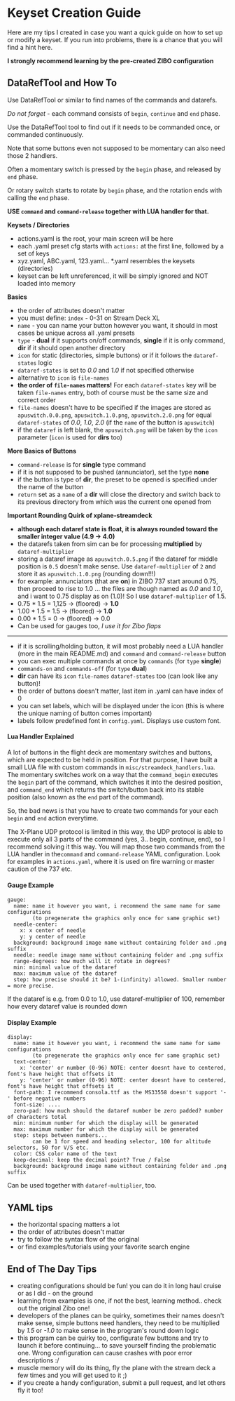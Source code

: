 # Keyset Creation Guide
Here are my tips I created in case you want a quick guide on how to set up or modify a keyset.
If you run into problems, there is a chance that you will find a hint here.

**I strongly recommend learning by the pre-created ZIBO configuration** 

## DataRefTool and How To

Use DataRefTool or similar to find names of the commands and datarefs.

*Do not forget* - each command consists of `begin`, `continue` and `end` phase.

Use the DataRefTool tool to find out if it needs to be commanded once, or commanded continuously.

Note that some buttons even not supposed to be momentary can also need those 2 handlers.

Often a momentary switch is pressed by the `begin` phase, and released by `end` phase.

Or rotary switch starts to rotate by `begin` phase, and the rotation ends with calling the `end` phase.

**USE `command` and `command-release` together with LUA handler for that.**

**Keysets / Directories**
- actions.yaml is the root, your main screen will be here
- each .yaml preset cfg starts with `actions:` at the first line, 
followed by a set of keys
- xyz.yaml, ABC.yaml, 123.yaml... *.yaml resembles the keysets (directories)
- keyset can be left unreferenced, it will be simply ignored and NOT loaded into memory

**Basics**
- the order of attributes doesn't matter
- you must define: `index` - 0-31 on Stream Deck XL
- `name` - you can name your button however you want, it should in
most cases be unique across all .yaml presets
- `type` - **dual** if it supports on/off commands, **single** if it is only command, **dir** if it should open
another directory
- `icon` for static (directories, simple buttons) or if it follows the `dataref-states` logic
- `dataref-states` is set to *0.0* and *1.0* if not specified otherwise
- alternative to `icon` is `file-names`
- **the order of `file-names` matters!** For each `dataref-states` key will be taken `file-names` entry, both of course
must be the same size and correct order
- `file-names` doesn't have to be specified if the images are stored as
  `apuswitch.0.0.png`, `apuswitch.1.0.png`, `apuswitch.2.0.png` for equal `dataref-states` 
of *0.0*, *1.0*, *2.0* (if the `name` of the button is `apuswitch`)
- if the `dataref` is left blank, the `apuswitch.png` will be taken by the `icon` parameter 
  (`icon` is used for **dirs** too)

**More Basics of Buttons**
- `command-release` is for **single** type command
- if it is not supposed to be pushed (annunciator), set the type **none**
- if the button is type of **dir**, the preset to be opened is specified under the name of the button
- `return` set as a `name` of a **dir** will close the directory and switch back to its previous directory
 from which was the current one opened from

**Important Rounding Quirk of xplane-streamdeck**
- **although each dataref state is float, it is always rounded toward the smaller integer value (4.9 -> 4.0)**
- the datarefs taken from sim can be for processing **multiplied** by `dataref-multiplier`
- storing a dataref image as `apuswitch.0.5.png` if the dataref for middle position is `0.5` doesn't make sense.
Use `dataref-multiplier` of `2` and store it as `apuswitch.1.0.png` (rounding down!!!)
- for example: annunciators (that are **on**) in ZIBO 737 start around 0.75, then proceed to rise to 1.0
... the files are though named as *0.0* and *1.0*, and i want to 0.75 display as on (1.0)! 
So I use `dataref-multiplier` of 1.5. 
- 0.75 * 1.5 = 1,125 -> (floored) -> **1.0**
- 1.00 * 1.5 = 1.5 -> (floored) -> **1.0**
- 0.00 * 1.5 = 0 -> (floored) -> 0.0
- Can be used for gauges too, *I use it for Zibo flaps*
****
- if it is scrolling/holding button, it will most probably need a LUA handler (more in the main README.md)
 and `command` and `command-release` button
- you can exec multiple commands at once by `commands` (for `type` **single**) 
- `commands-on` and `commands-off` (for `type` **dual**)
- **dir** can have its `icon` `file-names` `dataref-states` too (can look like any button)!
- the order of buttons doesn't matter, last item in .yaml can have index of 0
- you can set labels, which will be displayed under the icon (this is where the unique naming of button comes important)
- labels follow predefined font in `config.yaml`. Displays use custom font.

#### Lua Handler Explained
A lot of buttons in the flight deck are momentary switches and buttons, which are expected to be held in position.
For that purpose, I have built a small LUA file with custom commands in `misc/streamdeck_handlers.lua`.
The momentary switches work on a way that the `command_begin` executes the `begin` part of the command, 
which switches it into the desired position, and `command_end` which returns the switch/button back into its 
stable position (also known as the `end` part of the command). 

So, the bad news is that you have to create two commands for your each `begin` and `end` action everytime.

The X-Plane UDP protocol is limited in this way, the UDP protocol is able to execute only all 3 parts of the
command (yes, 3.. begin, continue, end), so I recommend solving it this way. You will map those two commands 
from the LUA handler in the`command` and `command-release` YAML configuration. 
Look for examples in `actions.yaml`, where it is used on fire warning or master caution of the 737 etc.

#### Gauge Example
```
gauge:
  name: name it however you want, i recommend the same name for same configurations 
        (to pregenerate the graphics only once for same graphic set)
  needle-center:
    x: x center of needle
    y: y center of needle
  background: background image name without containing folder and .png suffix
  needle: needle image name without containing folder and .png suffix
  range-degrees: how much will it rotate in degrees?
  min: minimal value of the dataref
  max: maximum value of the dataref
  step: how precise should it be? 1-(infinity) allowed. Smaller number = more precise.
```
If the dataref is e.g. from 0.0 to 1.0, use dataref-multiplier of 100, remember how every dataref value is rounded down

#### Display Example
```
display:
  name: name it however you want, i recommend the same name for same configurations 
        (to pregenerate the graphics only once for same graphic set)
  text-center:
    x: 'center' or number (0-96) NOTE: center doesnt have to centered, font's have height that offsets it
    y: 'center' or number (0-96) NOTE: center doesnt have to centered, font's have height that offsets it
  font-path: I recommend consola.ttf as the MS33558 doesn't support '-' before negative numbers
  font-size: ....
  zero-pad: how much should the dataref number be zero padded? number of characters total
  min: minimum number for which the display will be generated
  max: maximum number for which the display will be generated
  step: steps between numbers...
        can be 1 for speed and heading selector, 100 for altitude selectors, 50 for V/S etc.
  color: CSS color name of the text
  keep-decimal: keep the decimal point? True / False
  background: background image name without containing folder and .png suffix
```
Can be used together with `dataref-multiplier`, too.
## YAML tips
- the horizontal spacing matters a lot
- the order of attributes doesn't matter
- try to follow the syntax flow of the original 
- or find examples/tutorials using your favorite search engine

## End of The Day Tips
- creating configurations should be fun! you can do it in long haul cruise or as I did - on the ground
- learning from examples is one, if not the best, learning method.. check out the original Zibo one!
- developers of the planes can be quirky, sometimes their names doesn't make sense, simple buttons need handlers, 
they need to be multiplied by *1.5* or *-1.0* to make sense in the program's round down logic
- this program can be quirky too, configurate few buttons and try to launch it before continuing...
to save yourself finding the problematic one. Wrong configuration can cause crashes with poor error descriptions :/
- muscle memory will do its thing, fly the plane with the stream deck a few times and you will get used to it ;)
- if you create a handy configuration, submit a pull request, and let others fly it too!